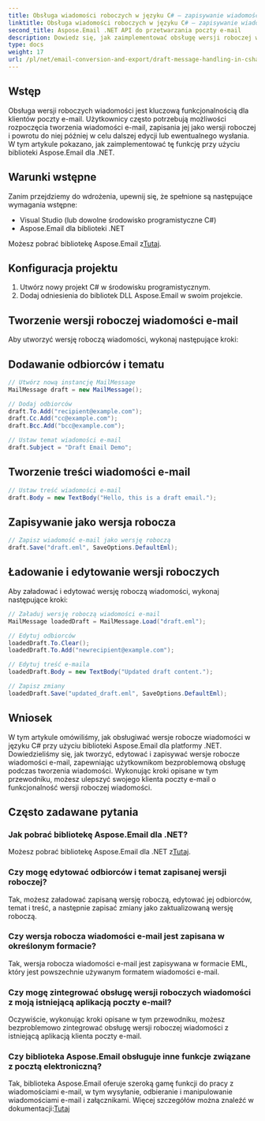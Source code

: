 ```yaml
---
title: Obsługa wiadomości roboczych w języku C# — zapisywanie wiadomości e-mail jako wersji roboczej
linktitle: Obsługa wiadomości roboczych w języku C# — zapisywanie wiadomości e-mail jako wersji roboczej
second_title: Aspose.Email .NET API do przetwarzania poczty e-mail
description: Dowiedz się, jak zaimplementować obsługę wersji roboczej wiadomości e-mail w języku C# przy użyciu Aspose.Email dla .NET. Bezproblemowo twórz, edytuj i zapisuj wersje robocze.
type: docs
weight: 17
url: /pl/net/email-conversion-and-export/draft-message-handling-in-csharp-saving-email-as-draft/
---
```


## Wstęp

Obsługa wersji roboczych wiadomości jest kluczową funkcjonalnością dla klientów poczty e-mail. Użytkownicy często potrzebują możliwości rozpoczęcia tworzenia wiadomości e-mail, zapisania jej jako wersji roboczej i powrotu do niej później w celu dalszej edycji lub ewentualnego wysłania. W tym artykule pokazano, jak zaimplementować tę funkcję przy użyciu biblioteki Aspose.Email dla .NET.

## Warunki wstępne

Zanim przejdziemy do wdrożenia, upewnij się, że spełnione są następujące wymagania wstępne:

- Visual Studio (lub dowolne środowisko programistyczne C#)
- Aspose.Email dla biblioteki .NET

 Możesz pobrać bibliotekę Aspose.Email z[Tutaj](https://releases.aspose.com/email/net).

## Konfiguracja projektu

1. Utwórz nowy projekt C# w środowisku programistycznym.
2. Dodaj odniesienia do bibliotek DLL Aspose.Email w swoim projekcie.

## Tworzenie wersji roboczej wiadomości e-mail

Aby utworzyć wersję roboczą wiadomości, wykonaj następujące kroki:

## Dodawanie odbiorców i tematu

```csharp
// Utwórz nową instancję MailMessage
MailMessage draft = new MailMessage();

// Dodaj odbiorców
draft.To.Add("recipient@example.com");
draft.Cc.Add("cc@example.com");
draft.Bcc.Add("bcc@example.com");

// Ustaw temat wiadomości e-mail
draft.Subject = "Draft Email Demo";
```

## Tworzenie treści wiadomości e-mail

```csharp
// Ustaw treść wiadomości e-mail
draft.Body = new TextBody("Hello, this is a draft email.");
```

## Zapisywanie jako wersja robocza

```csharp
// Zapisz wiadomość e-mail jako wersję roboczą
draft.Save("draft.eml", SaveOptions.DefaultEml);
```

## Ładowanie i edytowanie wersji roboczych

Aby załadować i edytować wersję roboczą wiadomości, wykonaj następujące kroki:

```csharp
// Załaduj wersję roboczą wiadomości e-mail
MailMessage loadedDraft = MailMessage.Load("draft.eml");

// Edytuj odbiorców
loadedDraft.To.Clear();
loadedDraft.To.Add("newrecipient@example.com");

// Edytuj treść e-maila
loadedDraft.Body = new TextBody("Updated draft content.");

// Zapisz zmiany
loadedDraft.Save("updated_draft.eml", SaveOptions.DefaultEml);
```

## Wniosek

W tym artykule omówiliśmy, jak obsługiwać wersje robocze wiadomości w języku C# przy użyciu biblioteki Aspose.Email dla platformy .NET. Dowiedzieliśmy się, jak tworzyć, edytować i zapisywać wersje robocze wiadomości e-mail, zapewniając użytkownikom bezproblemową obsługę podczas tworzenia wiadomości. Wykonując kroki opisane w tym przewodniku, możesz ulepszyć swojego klienta poczty e-mail o funkcjonalność wersji roboczej wiadomości.

## Często zadawane pytania

### Jak pobrać bibliotekę Aspose.Email dla .NET?

 Możesz pobrać bibliotekę Aspose.Email dla .NET z[Tutaj](https://releases.aspose.com/email/net).

### Czy mogę edytować odbiorców i temat zapisanej wersji roboczej?

Tak, możesz załadować zapisaną wersję roboczą, edytować jej odbiorców, temat i treść, a następnie zapisać zmiany jako zaktualizowaną wersję roboczą.

### Czy wersja robocza wiadomości e-mail jest zapisana w określonym formacie?

Tak, wersja robocza wiadomości e-mail jest zapisywana w formacie EML, który jest powszechnie używanym formatem wiadomości e-mail.

### Czy mogę zintegrować obsługę wersji roboczych wiadomości z moją istniejącą aplikacją poczty e-mail?

Oczywiście, wykonując kroki opisane w tym przewodniku, możesz bezproblemowo zintegrować obsługę wersji roboczej wiadomości z istniejącą aplikacją klienta poczty e-mail.

### Czy biblioteka Aspose.Email obsługuje inne funkcje związane z pocztą elektroniczną?

 Tak, biblioteka Aspose.Email oferuje szeroką gamę funkcji do pracy z wiadomościami e-mail, w tym wysyłanie, odbieranie i manipulowanie wiadomościami e-mail i załącznikami. Więcej szczegółów można znaleźć w dokumentacji:[Tutaj](https://reference.aspose.com)
